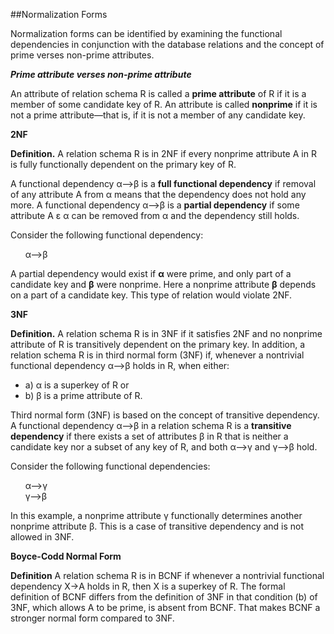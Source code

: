 ##Normalization Forms  
  
Normalization forms can be identified by examining the functional dependencies in conjunction with the database relations and the concept of prime verses non-prime attributes.   
   
__*Prime attribute verses non-prime attribute*__  

An attribute of relation schema R is called a __prime attribute__ of R if it is a member of some candidate key of R. An attribute 
is called __nonprime__ if it is not a prime attribute—that is, if it is not a member of any candidate key.  
  
__2NF__  
  
__Definition.__ A relation schema R is in 2NF if every nonprime attribute A in R is fully functionally dependent on the primary key of R. 

A functional dependency &alpha;-->&beta; is a __full functional dependency__ if removal of any attribute A from &alpha; means that the dependency does not hold any more. A functional dependency &alpha;-->&beta; is a __partial dependency__ if some attribute A ε &alpha; can be removed from &alpha; and the dependency still holds.  
  
Consider the following functional dependency:  
  
&nbsp;&nbsp;&nbsp;&nbsp;&nbsp;&nbsp;&alpha;-->&beta;  
  
A partial dependency would exist if __&alpha;__ were prime, and only part of a candidate key and __&beta;__ were nonprime.  Here a nonprime attribute __&beta;__ depends on a part of a candidate key. This type of relation would violate 2NF.  
  
__3NF__  
  
__Definition.__ A relation schema R is in 3NF if it satisfies 2NF and no nonprime attribute of R is transitively dependent on the primary key.  In addition, a relation schema R is in third normal form (3NF) if, whenever a nontrivial functional dependency &alpha;-->&beta; holds in R, when either:

+ a) &alpha; is a superkey of R or
+ b) &beta; is a prime attribute of R. 
  
Third normal form (3NF) is based on the concept of transitive dependency. A functional dependency &alpha;-->&beta; in a relation schema R is a __transitive dependency__ if there exists a set of attributes &beta; in R that is neither a candidate key nor a subset of any key of R, and both &alpha;-->&gamma; and &gamma;-->&beta; hold.  
  
Consider the following functional dependencies:  
  
&nbsp;&nbsp;&nbsp;&nbsp;&nbsp;&nbsp;&alpha;-->&gamma;  
&nbsp;&nbsp;&nbsp;&nbsp;&nbsp;&nbsp;&gamma;-->&beta;  
  
In this example, a nonprime attribute &gamma; functionally determines another nonprime attribute &beta;.  This is a case of transitive dependency and is not allowed in 3NF.  
   
__Boyce-Codd Normal Form__  
  
__Definition__ A relation schema R is in BCNF if whenever a nontrivial functional dependency X→A holds in R, then X is a superkey of R. The formal definition of BCNF differs from the definition of 3NF in that condition (b) of 3NF, which allows A to be prime, is absent from BCNF. That makes BCNF a stronger normal form compared to 3NF.  
  

